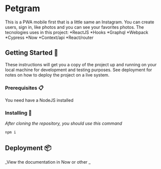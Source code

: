 # Petgram

This is a PWA mobile first that is a little same an Instagram.
You can create users, sign in, like photos and you can see your favorites photos.
The tecnologies uses in this project:
*ReactJS
*Hooks
*Graphql
*Webpack
*Cypress
*Now
*Context/api
*React/router

## Getting Started 🚀

These instructions will get you a copy of the project up and running on your local machine for development and testing purposes. See deployment for notes on how to deploy the project on a live system.

### Prerequisites 📋

You need have a NodeJS installed

### Installing 🔧

_After cloning the repository, you should use this command_

```
npm i
```

## Deployment 📦

_View the documentation in Now or other _
